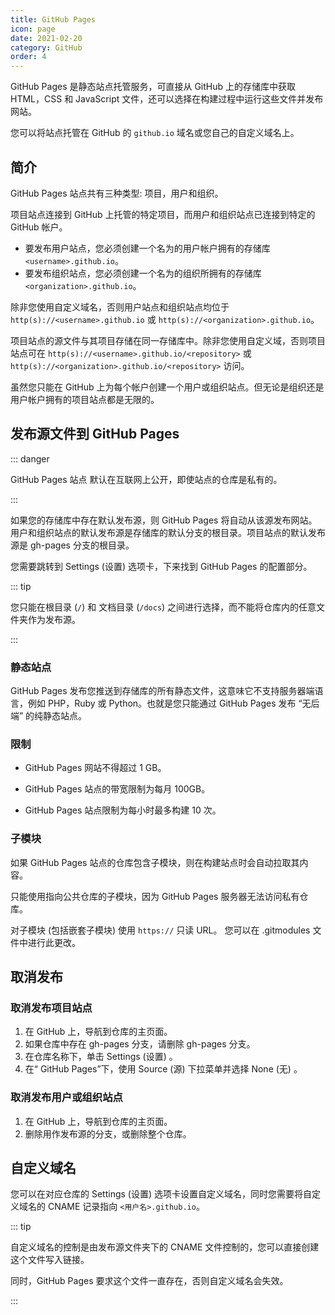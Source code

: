 ```yaml
---
title: GitHub Pages
icon: page
date: 2021-02-20
category: GitHub
order: 4
---
```


GitHub Pages 是静态站点托管服务，可直接从 GitHub 上的存储库中获取 HTML，CSS 和 JavaScript 文件，还可以选择在构建过程中运行这些文件并发布网站。

您可以将站点托管在 GitHub 的 `github.io` 域名或您自己的自定义域名上。

<!-- more -->

## 简介

GitHub Pages 站点共有三种类型: 项目，用户和组织。

项目站点连接到 GitHub 上托管的特定项目，而用户和组织站点已连接到特定的 GitHub 帐户。

- 要发布用户站点，您必须创建一个名为的用户帐户拥有的存储库 `<username>.github.io`。
- 要发布组织站点，您必须创建一个名为的组织所拥有的存储库 `<organization>.github.io`。

除非您使用自定义域名，否则用户站点和组织站点均位于 `http(s)://<username>.github.io` 或 `http(s)://<organization>.github.io`。

项目站点的源文件与其项目存储在同一存储库中。除非您使用自定义域，否则项目站点可在 `http(s)://<username>.github.io/<repository>` 或 `http(s)://<organization>.github.io/<repository>` 访问。

虽然您只能在 GitHub 上为每个帐户创建一个用户或组织站点。但无论是组织还是用户帐户拥有的项目站点都是无限的。

## 发布源文件到 GitHub Pages

::: danger

GitHub Pages 站点 默认在互联网上公开，即使站点的仓库是私有的。

:::

如果您的存储库中存在默认发布源，则 GitHub Pages 将自动从该源发布网站。用户和组织站点的默认发布源是存储库的默认分支的根目录。项目站点的默认发布源是 gh-pages 分支的根目录。

您需要跳转到 Settings (设置) 选项卡，下来找到 GitHub Pages 的配置部分。

::: tip

您只能在根目录 (`/`) 和 文档目录 (`/docs`) 之间进行选择，而不能将仓库内的任意文件夹作为发布源。

:::

### 静态站点

GitHub Pages 发布您推送到存储库的所有静态文件，这意味它不支持服务器端语言，例如 PHP，Ruby 或 Python。也就是您只能通过 GitHub Pages 发布 “无后端” 的纯静态站点。

### 限制

- GitHub Pages 网站不得超过 1 GB。

- GitHub Pages 站点的带宽限制为每月 100GB。

- GitHub Pages 站点限制为每小时最多构建 10 次。

### 子模块

如果 GitHub Pages 站点的仓库包含子模块，则在构建站点时会自动拉取其内容。

只能使用指向公共仓库的子模块，因为 GitHub Pages 服务器无法访问私有仓库。

对子模块 (包括嵌套子模块) 使用 `https://` 只读 URL。 您可以在 .gitmodules 文件中进行此更改。

## 取消发布

### 取消发布项目站点

1. 在 GitHub 上，导航到仓库的主页面。
1. 如果仓库中存在 gh-pages 分支，请删除 gh-pages 分支。
1. 在仓库名称下，单击 Settings (设置) 。
1. 在“ GitHub Pages”下，使用 Source (源) 下拉菜单并选择 None (无) 。

### 取消发布用户或组织站点

1. 在 GitHub 上，导航到仓库的主页面。
1. 删除用作发布源的分支，或删除整个仓库。

## 自定义域名

您可以在对应仓库的 Settings (设置) 选项卡设置自定义域名，同时您需要将自定义域名的 CNAME 记录指向 `<用户名>.github.io`。

::: tip

自定义域名的控制是由发布源文件夹下的 CNAME 文件控制的，您可以直接创建这个文件写入链接。

同时，GitHub Pages 要求这个文件一直存在，否则自定义域名会失效。

:::

